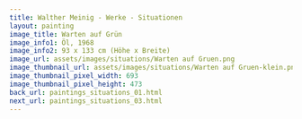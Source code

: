 ```yaml
---
title: Walther Meinig - Werke - Situationen
layout: painting
image_title: Warten auf Grün
image_info1: Öl, 1968
image_info2: 93 x 133 cm (Höhe x Breite)
image_url: assets/images/situations/Warten auf Gruen.png
image_thumbnail_url: assets/images/situations/Warten auf Gruen-klein.png
image_thumbnail_pixel_width: 693
image_thumbnail_pixel_height: 473
back_url: paintings_situations_01.html
next_url: paintings_situations_03.html
---
```


